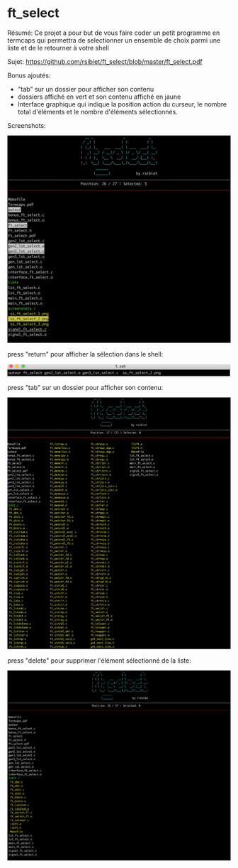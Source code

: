 # ft_select

Résumé: Ce projet a pour but de vous faire coder un petit programme en termcaps qui permettra de selectionner un ensemble de choix parmi une liste et de le retourner à votre shell

Sujet: https://github.com/rsibiet/ft_select/blob/master/ft_select.pdf

Bonus ajoutés:
  - "tab" sur un dossier pour afficher son contenu
  - dossiers affiché en vert et son contenu affiché en jaune
  - Interface graphique qui indique la position action du curseur, le nombre total d'éléments et le nombre d'éléments sélectionnés.

Screenshots:

![](https://github.com/rsibiet/ft_select/blob/master/screenshots/ss_ft_select_0.png)

press "return" pour afficher la sélection dans le shell:

![](https://github.com/rsibiet/ft_select/blob/master/screenshots/ss_ft_select_1.png)

press "tab" sur un dossier pour afficher son contenu:

![](https://github.com/rsibiet/ft_select/blob/master/screenshots/ss_ft_select_2.png)

press "delete" pour supprimer l'élément sélectionné de la liste:

![](https://github.com/rsibiet/ft_select/blob/master/screenshots/ss_ft_select_3.png)

